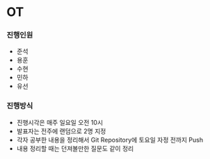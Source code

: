 # OT

### 진행인원

- 준석
- 용훈
- 수현
- 민하
- 유선

### 진행방식

- 진행시각은 매주 일요일 오전 10시
- 발표자는 전주에 랜덤으로 2명 지정
- 각자 공부한 내용을 정리해서 Git Repository에 토요일 자정 전까지 Push
- 내용 정리할 때는 던져볼만한 질문도 같이 정리
